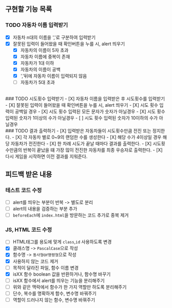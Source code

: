 ## 구현할 기능 목록
### TODO 자동차 이름 입력받기
- [X] 자동차 n대의 이름을 ','로 구분하여 입력받기
- [X] 잘못된 입력이 들어왔을 때 확인버튼을 누를 시, alert 띄우기
    - [x] 자동차의 이름이 5자 초과
    - [x] 자동차 이름에 중복이 존재
    - [X] 자동차가 1대 이하
    - [X] 자동차의 이름이 공백
    - [X] ','뒤에 자동차 이름이 입력되지 않음
    - [ ] 자동차가 5대 초과
<br>
### TODO 시도횟수 입력받기
- [X] 자동차 이름을 입력받은 후 시도횟수를 입력받기
- [X] 잘못된 입력이 들어왔을 때 확인버튼을 누를 시, alert 띄우기
    - [X] 시도 횟수 입력이 공백일 경우
    - [X] 시도 횟수 입력된 모든 문자가 숫자가 아닐경우
    - [X] 시도 횟수 입력된 숫자가 1이상의 수가 아닐경우
    - [ ] 시도 횟수 입력된 숫자가 10이하의 수가 아닐경우
<br>
### TODO 결과 출력하기
- [X] 입력받은 자동차들이 시도횟수만큼 전진 또는 정지한다.
    - [X] 각 자동차 별로 0~9의 랜덤한 수를 생성한다
    - [X] 해당 수가 4이상일 경우 해당 자동차가 전진한다
- [X] 한 차례 시도가 끝날 때마다 결과를 출력한다.
- [X] 시도횟수만큼의 반복이 끝났을 떄 가장 많이 전진한 자동차를 최종 우승자로 출력한다.
- [X] 다시 게임을 시작하면 이전 결과를 지워준다.
<br>

## 피드백 받은 내용 
### 테스트 코드 수정
- [ ] alert를 띄우는 부분이 반복 -> 별도로 분리
- [ ] alert의 내용을 검증하는 부분 추가
- [ ] `beforeEach`에 `index.html`을 방문하는 코드 추가로 중복 제거
### JS, HTML 코드 수정
- [ ] HTML태그를 용도에 맞게 `class`,`id` 사용하도록 변경
- [X] 클래스명 -> `PascalCase`으로 작성
- [X] 함수명 -> `동사형`or`명령형`으로 작성 
- [X] 사용하지 않는 코드 제거
- [ ] 목적이 달라진 파일, 함수 이름 변경
- [X] isXX 함수 boolean 값을 반환하거나, 함수명 바꾸기
- [ ] isXX 함수에서 alert를 띄우는 기능을 분리해주기
- [ ] 위와 같은 맥락에서 함수가 한 가지 역할만 하도록 분리해주기
- [ ] 단수, 복수를 명확하게 함수, 변수명 바꿔주기
- [ ] 역할이 드러나지 않는 함수, 변수명 바꿔주기